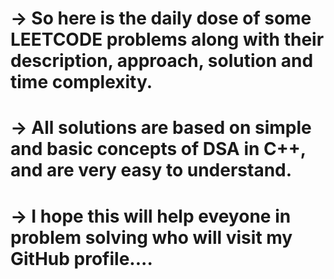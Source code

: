# -> So here is the daily dose of some LEETCODE problems along with their description, approach, solution and time complexity.
# -> All solutions are based on simple and basic concepts of DSA in C++, and are very easy to understand.
# -> I hope this will help eveyone in problem solving who will visit my GitHub profile....
